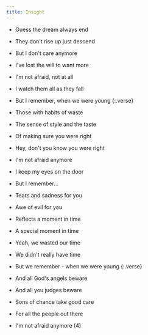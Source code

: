 ```yaml
---
title: Insight
---
```


- Guess the dream always end
- They don't rise up just descend
- But I don't care anymore
- I've lost the will to want more
- I'm not afraid, not at all
- I watch them all as they fall
- But I remember, when we were young
{:.verse}

- Those with habits of waste
- The sense of style and the taste
- Of making sure you were right
- Hey, don't you know you were right
- I'm not afraid anymore
- I keep my eyes on the door
- But I remember...

- Tears and sadness for you
- Awe of evil for you
- Reflects a moment in time
- A special moment in time
- Yeah, we wasted our time
- We didn't really have time
- But we remember - when we were young
{:.verse}

- And all God's angels beware
- And all you judges beware
- Sons of chance take good care
- For all the people out there
- I'm not afraid anymore (4)



